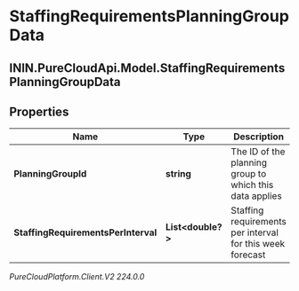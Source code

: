 # StaffingRequirementsPlanningGroupData

## ININ.PureCloudApi.Model.StaffingRequirementsPlanningGroupData

## Properties

|Name | Type | Description | Notes|
|------------ | ------------- | ------------- | -------------|
| **PlanningGroupId** | **string** | The ID of the planning group to which this data applies | |
| **StaffingRequirementsPerInterval** | **List&lt;double?&gt;** | Staffing requirements per interval for this week forecast | |



_PureCloudPlatform.Client.V2 224.0.0_
